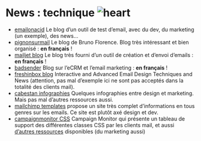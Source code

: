 # News : technique ![heart](assets/images/markdown/info.svg)

- [emailonacid](https://www.emailonacid.com/blog) Le blog d’un outil de test d’email, avec du dev, du marketing (un exemple), des news…
- [pignonsurmail](http://pignonsurmail.typepad.fr/) Le blog de Bruno Florence. Blog très intéressant et bien organisé : **en français** !
- [mailjet blog](https://fr.mailjet.com/blog/) Le blog très fourni d’un outil de création et d’envoi d’emails : **en français** !
- [badsender](http://www.badsender.com/) Blog sur l’eCRM et l’email marketing  : **en français** !
- [freshinbox blog](http://freshinbox.com/blog/) Interactive and Advanced Email Design Techniques and News (attention, pas mal d’exemple ici ne sont pas acceptés dans la totalité des clients mail).
- [cabestan infographies](http://www.cabestan.com/infographies/) Quelques infographies entre design et marketing. Mais pas mal d’autres ressources aussi.
- [mailchimp templates](https://templates.mailchimp.com/) propose un site très complet d’informations en tous genres sur les emails. Ce site est plutôt axé design et dev.
- [campaignmonitor CSS](https://www.campaignmonitor.com/css/) Campaign Monitor qui présente un tableau de support des différentes classes CSS par les clients mail, et aussi [d’autres ressources](https://www.campaignmonitor.com/resources/) disponibles (du marketing aussi)
